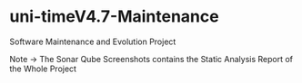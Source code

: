# uni-timeV4.7-Maintenance
Software Maintenance and Evolution Project

Note -> The Sonar Qube Screenshots contains the Static Analysis Report of the Whole Project
